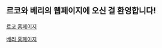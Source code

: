 ## 르코와 베리의 웹페이지에 오신 걸 환영합니다!

[르코 홈페이지](https://r0k0r.github.io/Rko)

[베리 홈페이지](https://r0k0r.github.io/Strawberry)
